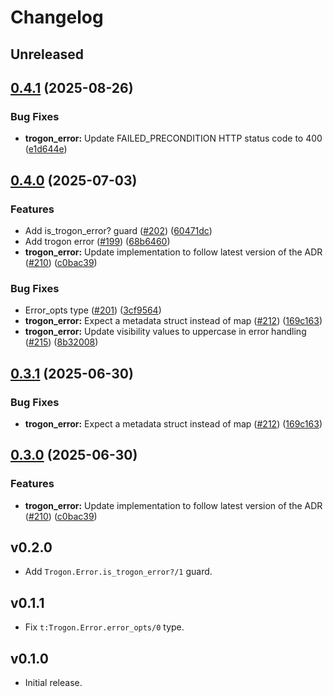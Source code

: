 # Changelog

## Unreleased

## [0.4.1](https://github.com/straw-hat-team/beam-monorepo/compare/trogon_error@v0.4.0...trogon_error@v0.4.1) (2025-08-26)


### Bug Fixes

* **trogon_error:** Update FAILED_PRECONDITION HTTP status code to 400 ([e1d644e](https://github.com/straw-hat-team/beam-monorepo/commit/e1d644e98086e450169259b323afe9f364966f82))

## [0.4.0](https://github.com/straw-hat-team/beam-monorepo/compare/trogon_error@v0.3.1...trogon_error@v0.4.0) (2025-07-03)


### Features

* Add is_trogon_error? guard ([#202](https://github.com/straw-hat-team/beam-monorepo/issues/202)) ([60471dc](https://github.com/straw-hat-team/beam-monorepo/commit/60471dce2c399468105403e6904872a33e2fa248))
* Add trogon error ([#199](https://github.com/straw-hat-team/beam-monorepo/issues/199)) ([68b6460](https://github.com/straw-hat-team/beam-monorepo/commit/68b646087eca46a3011e804fd51cf964cf580202))
* **trogon_error:** Update implementation to follow latest version of the ADR ([#210](https://github.com/straw-hat-team/beam-monorepo/issues/210)) ([c0bac39](https://github.com/straw-hat-team/beam-monorepo/commit/c0bac3928c52c5543880101d2c3311b5cc15dce3))


### Bug Fixes

* Error_opts type ([#201](https://github.com/straw-hat-team/beam-monorepo/issues/201)) ([3cf9564](https://github.com/straw-hat-team/beam-monorepo/commit/3cf95648d62dbfb0200a50b91ece90d54717cb5b))
* **trogon_error:** Expect a metadata struct instead of map ([#212](https://github.com/straw-hat-team/beam-monorepo/issues/212)) ([169c163](https://github.com/straw-hat-team/beam-monorepo/commit/169c163888644ffd783fc0cf99f91c84196286ad))
* **trogon_error:** Update visibility values to uppercase in error handling ([#215](https://github.com/straw-hat-team/beam-monorepo/issues/215)) ([8b32008](https://github.com/straw-hat-team/beam-monorepo/commit/8b32008864baa01fec71867231ca1e42324e8750))

## [0.3.1](https://github.com/straw-hat-team/beam-monorepo/compare/trogon_error@v0.3.0...trogon_error@v0.3.1) (2025-06-30)


### Bug Fixes

* **trogon_error:** Expect a metadata struct instead of map ([#212](https://github.com/straw-hat-team/beam-monorepo/issues/212)) ([169c163](https://github.com/straw-hat-team/beam-monorepo/commit/169c163888644ffd783fc0cf99f91c84196286ad))

## [0.3.0](https://github.com/straw-hat-team/beam-monorepo/compare/trogon_error@v0.2.0...trogon_error@v0.3.0) (2025-06-30)


### Features

* **trogon_error:** Update implementation to follow latest version of the ADR ([#210](https://github.com/straw-hat-team/beam-monorepo/issues/210)) ([c0bac39](https://github.com/straw-hat-team/beam-monorepo/commit/c0bac3928c52c5543880101d2c3311b5cc15dce3))

## v0.2.0

- Add `Trogon.Error.is_trogon_error?/1` guard.

## v0.1.1

- Fix `t:Trogon.Error.error_opts/0` type.

## v0.1.0

- Initial release.
